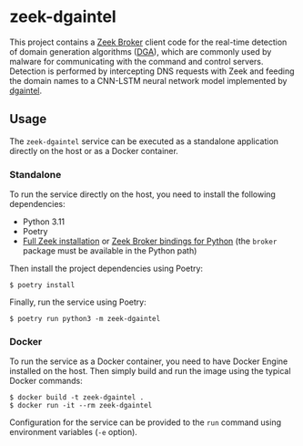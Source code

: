 # zeek-dgaintel

This project contains a [Zeek Broker](https://zeek.org/) client code for the real-time detection of domain
generation algorithms ([DGA](https://en.wikipedia.org/wiki/Domain_generation_algorithm)), which are commonly used by
malware for communicating with the command and control servers. Detection is performed by intercepting DNS requests
with Zeek and feeding the domain names to a CNN-LSTM neural network model implemented by
[dgaintel](https://github.com/sudo-rushil/dgaintel).

## Usage

The `zeek-dgaintel` service can be executed as a standalone application directly on the host or as a Docker container.

### Standalone

To run the service directly on the host, you need to install the following dependencies:
- Python 3.11
- Poetry
- [Full Zeek installation](https://docs.zeek.org/en/master/install.html) or
[Zeek Broker bindings for Python](https://github.com/zeek/broker#compilinginstalling) (the `broker` package must be
available in the Python path)

Then install the project dependencies using Poetry:

```shell
$ poetry install
```

Finally, run the service using Poetry:

```shell
$ poetry run python3 -m zeek-dgaintel
```

### Docker

To run the service as a Docker container, you need to have Docker Engine installed on the host. Then simply build and
run the image using the typical Docker commands:

```shell
$ docker build -t zeek-dgaintel .
$ docker run -it --rm zeek-dgaintel
```

Configuration for the service can be provided to the `run` command using environment variables (`-e` option).
 
